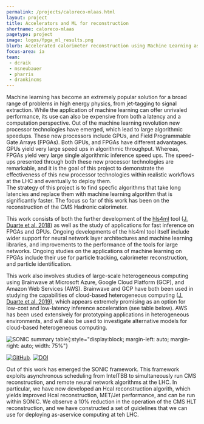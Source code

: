 ```yaml
---
permalink: /projects/caloreco-mlaas.html
layout: project
title: Accelerators and ML for reconstruction
shortname: caloreco-mlaas
pagetype: project
image: logos/fpga_ml_results.png
blurb: Accelerated calorimeter reconstruction using Machine Learning as a Service
focus-area: ia
team:
 - dcraik
 - msneubauer
 - pharris
 - drankincms
---
```


Machine learning has become an extremely popular solution for a broad range of problems in high energy physics, from jet-tagging to signal extraction.
While the application of machine learning can offer unrivaled performance, its use can also be expensive from both a latency and a computation perspective.
Out of the machine learning revolution new processor technologies have emerged, which lead to large algorithmic speedups. These new processors include GPUs, and Field Programmable Gate Arrays (FPGAs).
Both GPUs, and FPGAs have different advantages. GPUs yield very large speed ups in algorithmic throughput. Whereas, FPGAs yield very large single algorithmic inference speed ups.
The speed-ups presented through both these new processor technologies are remarkable, and it is the goal of this project to demonstrate the effectiveness of this new processor technologies within realistic workflows at the LHC and eventually to deploy them.  
The strategy of this project is to find specfic algorithms that take long latencies and replace them with machine learning algorithm that is significantly faster.
The focus so far of this work has been on the reconstruction of the CMS Hadronic calorimeter. 

This work consists of both the further development of the [hls4ml](https://fastmachinelearning.org/hls4ml/) tool ([J. Duarte et al. 2018](https://arxiv.org/abs/1804.06913)) as well as the study of applications for fast inference on FPGAs and GPUs.
Ongoing developments of the hls4ml tool itself include wider support for neural network layer architectures and machine learning libraries, and improvements to the performance of the tools for large networks.
Ongoing studies on the applications of machine learning on FPGAs include their use for particle tracking, calorimeter reconstruction, and particle identification.

This work also involves studies of large-scale heterogeneous computing using Brainwave at Microsoft Azure, Google Cloud Platform (GCP), and Amazon Web Services (AWS).
Brainwave and GCP have both been used in studying the capabilities of cloud-based heterogeneous computing ([J. Duarte et al. 2019](https://arxiv.org/abs/1904.08986)), which appears extremely promising as an option for low-cost and low-latency inference acceleration (see table below).
AWS has been used extensively for prototyping applications in heterogeneous environments, and will also be used to investigate alternative models for cloud-based heterogeneous computing.

![SONIC summary table](/assets/images/sonic_summary_table.png){:style="display:block; margin-left: auto; margin-right: auto; width: 75%"}

[![GitHub](https://img.shields.io/badge/GitHub-555555.svg)](https://github.com/hls-fpga-machine-learning/hls4ml).
[![DOI](https://zenodo.org/badge/doi/10.5281/zenodo.1204445.svg)](https://zenodo.org/badge/latestdoi/108329371)

Out of this work has emerged the SONIC framework. This framework exploits asynchronous scheduling from IntelTBB to simultaneously run CMS reconstruction, and remote neural network algorithms at the LHC.
In particular, we have now developed an Hcal reconstruction algorith, which yields improved Hcal reconstruction, MET/Jet performance, and can be run within SONIC.
We observe a 10% reduction in the operation of the CMS HLT reconstruction, and we have constructed a set of guidelines that we can use for deploying as-aservice computing at teh LHC. 


